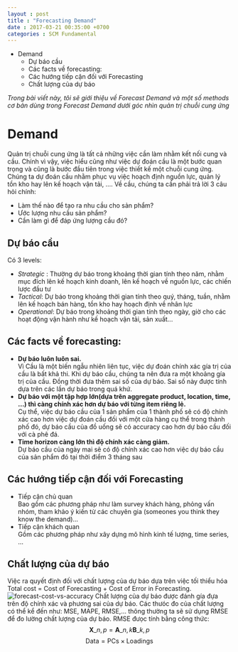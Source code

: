 ```yaml
---
layout : post
title : "Forecasting Demand"
date : 2017-03-21 00:35:00 +0700
categories : SCM Fundamental
--- 
```

<!-- MarkdownTOC -->

- Demand
    - Dự báo cầu
    - Các facts về forecasting:
    - Các hướng tiếp cận đối với Forecasting
    - Chất lượng của dự báo

<!-- /MarkdownTOC -->

*Trong bài viết này, tôi sẽ giới thiệu về Forecast Demand và một số methods cơ bản dùng trong Forecast Demand dưới góc nhìn quản trị chuỗi cung ứng*
# Demand
Quản trị chuỗi cung ứng là tất cả những việc cần làm nhằm kết nối cung và cầu. Chính vì vậy, việc hiểu cũng như việc dự đoán cầu là một bước quan trọng  và cũng là bước đầu tiên trong việc thiết kế một chuỗi cung ứng.  Chúng ta dự đoán cầu nhằm phục vụ việc hoạch định nguồn lực, quản lý tồn kho hay lên kế hoạch vận tải, .... 
Về cầu, chúng ta cần phải trả lời 3 câu hỏi chính:
* Làm thế nào để tạo ra nhu cầu cho sản phẩm?
* Ước lượng nhu cầu sản phẩm?
* Cần làm gì để đáp ứng lượng cầu đó?


## Dự báo cầu
Có 3 levels:
* *Strategic* : Thường dự báo trong khoảng thời gian tính theo năm, nhằm mục đích lên kế hoạch kinh doanh, lên kế hoạch về nguồn lực, các chiến lược đầu tư
* *Tactical*: Dự báo trong khoảng thời gian tính theo quý, tháng, tuần, nhằm lên kế hoạch bán hàng, tồn kho hay hoạch định về nhân lực
* *Operational*: Dự báo trong khoảng thời gian tính theo ngày, giờ cho các hoạt động vận hành như kế hoạch vận tải, sản xuất...


## Các facts về forecasting:
* __Dự báo luôn luôn sai.__  
Vì Cầu là một biến ngẫu nhiên liên tục, việc dự đoán chính xác gía trị của cầu là bất khả thi. Khi dự báo cầu, chúng ta nên đưa ra một khoảng gía trị của cầu. Đồng thời đưa thêm sai số của dự báo. Sai số này được tính dựa trên các lần dự báo trong quá khứ.
* __Dự báo với một tập hợp lớn(dựa trên aggregate product, location, time, ...) thì càng chính xác hơn dự báo với từng item riêng lẻ.__  
Cụ thể, việc dự báo cầu của 1 sản phẩm của 1 thành phố sẽ có độ chính xác cao hơn việc dự đoán cầu đối với một cửa hàng cụ thể trong thành phố đó, dự báo cầu của đồ uống sẽ có accuracy cao hơn dự báo cầu đối với cà phê đá.
* __Time horizon càng lớn thì độ chính xác càng giảm.__  
Dự báo cầu của ngày mai sẽ có độ chính xác cao hơn việc dự báo cầu của sản phẩm đó tại thời điểm 3 tháng sau

## Các hướng tiếp cận đối với Forecasting
* Tiếp cận chủ quan  
Bao gồm các phương pháp như làm survey khách hàng, phỏng vấn nhóm, tham khảo ý kiến từ các chuyên gia (someones you think they know the demand)...
* Tiếp cận khách quan  
Gồm các phương pháp như xây dựng mô hình kinh tế lượng, time series, ...

## Chất lượng của dự báo
Việc ra quyết định đối với chất lượng của dự báo dựa trên việc tối thiểu hóa Total cost = Cost of Forecasting + Cost of Error in Forecasting.
![forecast-cost-vs-accuracy](/assets/images/forecast-accuracy-cost.png)
Chất lượng của dự báo được đánh gía đựa trên độ chính xác và phương sai của dự báo. Các thưóc đo của chất lượng có thể kể đến như: MSE, MAPE, RMSE,... thông thường ta sẽ sử dụng RMSE để đo lường chất lượng của dự báo. RMSE đưọc tính bằng công thức:  
$$ \mathbf{X}\_{n,p} = \mathbf{A}\_{n,k} \mathbf{B}\_{k,p} $$
$$ \mathsf{Data = PCs} \times \mathsf{Loadings} $$

